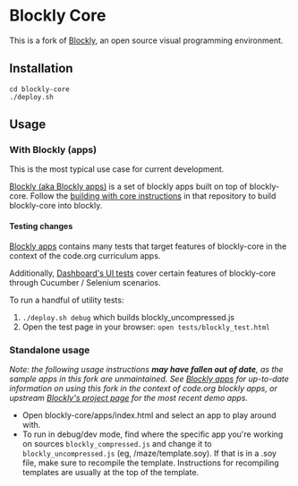 # Blockly Core

This is a fork of [Blockly](https://code.google.com/p/blockly/), an open source visual programming environment.

## Installation

```
cd blockly-core
./deploy.sh
```

## Usage

### With Blockly (apps)

This is the most typical use case for current development.

[Blockly (aka Blockly apps)](http://github.com/code-dot-org/blockly) is a set of blockly apps built on top of blockly-core. Follow the [building with core instructions](https://github.com/code-dot-org/blockly#full-build-with-blockly-core-changes) in that repository to build blockly-core into blockly.

#### Testing changes

[Blockly apps](http://github.com/code-dot-org/blockly) contains many tests that target features of blockly-core in the context of the code.org curriculum apps.

Additionally, [Dashboard's UI tests](https://github.com/code-dot-org/dashboard/tree/finished/test/ui) cover certain features of blockly-core through Cucumber / Selenium scenarios.

To run a handful of utility tests:

1. `./deploy.sh debug` which builds blockly_uncompressed.js
2. Open the test page in your browser: `open tests/blockly_test.html`

### Standalone usage

_Note: the following usage instructions **may have fallen out of date**, as the sample apps in this fork are unmaintained. See [Blockly apps](http://github.com/code-dot-org/blockly) for up-to-date information on using this fork in the context of code.org blockly apps, or upstream [Blockly's project page](https://code.google.com/p/blockly/) for the most recent demo apps._

- Open blockly-core/apps/index.html and select an app to play around with.
- To run in debug/dev mode, find where the specific app you're working on sources `blockly_compressed.js` and change it to `blockly_uncompressed.js` (eg, /maze/template.soy). If that is in a .soy file, make sure to recompile the template. Instructions for recompiling templates are usually at the top of the template.
